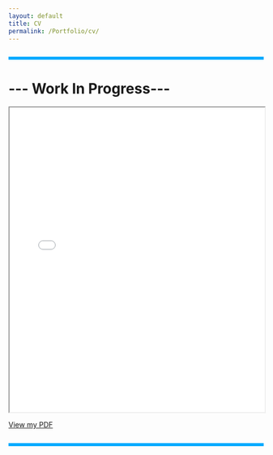 ```yaml
---
layout: default
title: CV
permalink: /Portfolio/cv/
---
```



<hr style="all: unset; display: block; height: 6px; background-color: #00aaff; margin: 2em 0;">

# --- Work In Progress---

<iframe src="Portfolio/Assets/CV.pdf" width="100%" height="600px">
  This browser does not support PDFs. Please download the PDF to view it: <a href="Portfolio/Assets/CVt.pdf">Download PDF</a>.
</iframe>


[View my PDF](Assets/CV.pdf)



<hr style="all: unset; display: block; height: 6px; background-color: #00aaff; margin: 2em 0;">
